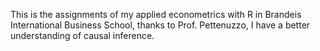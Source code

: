 This is the assignments of my applied econometrics with R in Brandeis International Business School, thanks to Prof. Pettenuzzo, I have a better understanding of causal inference.
